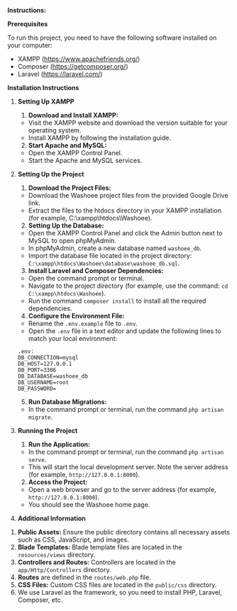 **Instructions:**

**Prerequisites**

To run this project, you need to have the following software installed on your computer:
- XAMPP (https://www.apachefriends.org/)
- Composer (https://getcomposer.org/)
- Laravel (https://laravel.com/)

**Installation Instructions**

1. **Setting Up XAMPP**
   1) **Download and Install XAMPP:**
   - Visit the XAMPP website and download the version suitable for your operating system.
   - Install XAMPP by following the installation guide.

   2) **Start Apache and MySQL:**
   - Open the XAMPP Control Panel.
   - Start the Apache and MySQL services.

2. **Setting Up the Project**
   1) **Download the Project Files:**
   - Download the Washoee project files from the provided Google Drive link.
   - Extract the files to the htdocs directory in your XAMPP installation (for example, C:\xampp\htdocs\Washoee).

   2) **Setting Up the Database:**
   - Open the XAMPP Control Panel and click the Admin button next to MySQL to open phpMyAdmin.
   - In phpMyAdmin, create a new database named `washoee_db`.
   - Import the database file located in the project directory: `C:\xampp\htdocs\Washoee\database\washoee_db.sql`.

   3) **Install Laravel and Composer Dependencies:**
   - Open the command prompt or terminal.
   - Navigate to the project directory (for example, use the command: `cd C:\xampp\htdocs\Washoee`).
   - Run the command `composer install` to install all the required dependencies.

   4) **Configure the Environment File:**
   - Rename the `.env.example` file to `.env`.
   - Open the `.env` file in a text editor and update the following lines to match your local environment:

   ```
   .env:
   DB_CONNECTION=mysql
   DB_HOST=127.0.0.1
   DB_PORT=3306
   DB_DATABASE=washoee_db
   DB_USERNAME=root
   DB_PASSWORD=
   ```

   5) **Run Database Migrations:**
   - In the command prompt or terminal, run the command `php artisan migrate`.

3. **Running the Project**

   1) **Run the Application:**
   - In the command prompt or terminal, run the command `php artisan serve`.
   - This will start the local development server. Note the server address (for example, `http://127.0.0.1:8000`).

   2) **Access the Project:**
   - Open a web browser and go to the server address (for example, `http://127.0.0.1:8000`).
   - You should see the Washoee home page.

4. **Additional Information**
1) **Public Assets:** Ensure the public directory contains all necessary assets such as CSS, JavaScript, and images.
2) **Blade Templates:** Blade template files are located in the `resources/views` directory.
3) **Controllers and Routes:** Controllers are located in the `app/Http/Controllers` directory.
4) **Routes** are defined in the `routes/web.php` file.
5) **CSS Files:** Custom CSS files are located in the `public/css` directory.
6) We use Laravel as the framework, so you need to install PHP, Laravel, Composer, etc.
